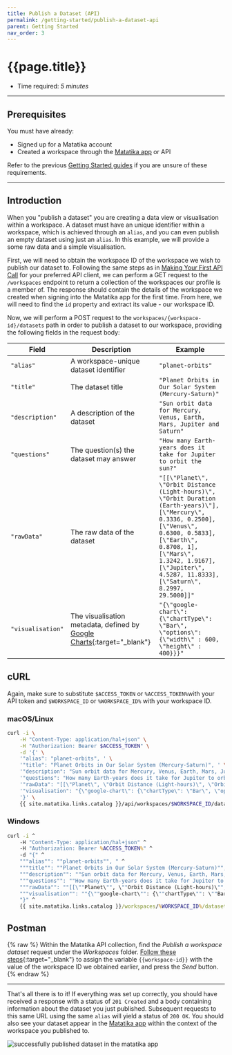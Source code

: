 ```yaml
---
title: Publish a Dataset (API)
permalink: /getting-started/publish-a-dataset-api
parent: Getting Started
nav_order: 3
---
```


# {{page.title}}

- Time required: *5 minutes*

---

## Prerequisites
You must have already:
- Signed up for a Matatika account
- Created a workspace through the [Matatika app]({{site.matatika.links.app}}) or API

Refer to the previous [Getting Started guides]({{site.baseurl}}/getting-started) if you are unsure of these requirements.

---

## Introduction

When you "publish a dataset" you are creating a data view or visualisation within a workspace. A dataset must have an unique identifier within a workspace, which is achieved through an `alias`, and you can even publish an empty dataset using just an `alias`. In this example, we will provide a some raw data and a simple visualisation.

First, we will need to obtain the workspace ID of the workspace we wish to publish our dataset to. Following the same steps as in [Making Your First API Call]({{site.baseurl}}/getting-started/making-your-first-api-call) for your preferred API client, we can perform a GET request to the `/workspaces` endpoint to return a collection of the workspaces our profile is a member of. The response should contain the details of the workspace we created when signing into the Matatika app for the first time. From here, we will need to find the `id` property and extract its value - our workspace ID.

Now, we will perform a POST request to the `workspaces/{workspace-id}/datasets` path in order to publish a dataset to our workspace, providing the following fields in the request body:

Field | Description | Example
--- | --- | ---
`"alias"` | A workspace-unique dataset identifier | `"planet-orbits"`
`"title"` | The dataset title | `"Planet Orbits in Our Solar System (Mercury-Saturn)"`
`"description"` | A description of the dataset | `"Sun orbit data for Mercury, Venus, Earth, Mars, Jupiter and Saturn"`
`"questions"` | The question(s) the dataset may answer | `"How many Earth-years does it take for Jupiter to orbit the sun?"`
`"rawData"` | The raw data of the dataset | `"[[\"Planet\", \"Orbit Distance (Light-hours)\", \"Orbit Duration (Earth-years)\"],[\"Mercury\", 0.3336, 0.2500],[\"Venus\", 0.6300, 0.5833],[\"Earth\", 0.8708, 1],[\"Mars\", 1.3242, 1.9167],[\"Jupiter\", 4.5287, 11.8333],[\"Saturn\", 8.2997, 29.5000]]"`
`"visualisation"` | The visualisation metadata, defined by [Google Charts](https://developers.google.com/chart/interactive/docs/quick_start){:target="_blank"} | `"{\"google-chart\": {\"chartType\": \"Bar\", \"options\": {\"width\" : 600, \"height\" : 400}}}"`

## cURL
Again, make sure to substitute `$ACCESS_TOKEN` or `%ACCESS_TOKEN%`with your API token and `$WORKSPACE_ID` or `%WORKSPACE_ID%` with your workspace ID.

### macOS/Linux
```bash
curl -i \
    -H "Content-Type: application/hal+json" \
    -H "Authorization: Bearer $ACCESS_TOKEN" \
    -d '{' \
    '"alias": "planet-orbits", ' \
    '"title": "Planet Orbits in Our Solar System (Mercury-Saturn)", ' \
    '"description": "Sun orbit data for Mercury, Venus, Earth, Mars, Jupiter and Saturn", ' \
    '"questions": "How many Earth-years does it take for Jupiter to orbit the sun?", ' \
    '"rawData": "[[\"Planet\", \"Orbit Distance (Light-hours)\", \"Orbit Duration (Earth-years)\"],[\"Mercury\", 0.3336, 0.2500],[\"Venus\", 0.6300, 0.5833],[\"Earth\", 0.8708, 1],[\"Mars\", 1.3242, 1.9167],[\"Jupiter\", 4.5287, 11.8333],[\"Saturn\", 8.2997, 29.5000]]", ' \
    '"visualisation": "{\"google-chart\": {\"chartType\": \"Bar\", \"options\": {\"width\" : 600, \"height\" : 400}}}"' \
    '}' \
    {{ site.matatika.links.catalog }}/api/workspaces/$WORKSPACE_ID/datasets
```

### Windows
```bat
curl -i ^
    -H "Content-Type: application/hal+json" ^
    -H "Authorization: Bearer %ACCESS_TOKEN%" ^
    -d "{" ^
    """alias"": ""planet-orbits"", " ^
    """title"": ""Planet Orbits in Our Solar System (Mercury-Saturn)"", " ^
    """description"": ""Sun orbit data for Mercury, Venus, Earth, Mars, Jupiter and Saturn"", " ^
    """questions"": ""How many Earth-years does it take for Jupiter to orbit the sun?"", " ^
    """rawData"": ""[[\""Planet\"", \""Orbit Distance (Light-hours)\"", \""Orbit Duration (Earth-years)\""],[\""Mercury\"", 0.3336, 0.2500],[\""Venus\"", 0.6300, 0.5833],[\""Earth\"", 0.8708, 1],[\""Mars\"", 1.3242, 1.9167],[\""Jupiter\"", 4.5287, 11.8333],[\""Saturn\"", 8.2997, 29.5000]]"", " ^
    """visualisation"": ""{\""google-chart\"": {\""chartType\"": \""Bar\"", \""options\"": {\""width\"" : 600, \""height\"" : 400}}}""" ^
    "}" ^
    {{ site.matatika.links.catalog }}/workspaces/%WORKSPACE_ID%/datasets
```

## Postman
{% raw %}
Within the Matatika API collection, find the *Publish a workspace dataset* request under the *Workspaces* folder. [Follow these steps](https://learning.postman.com/docs/sending-requests/variables/){:target="_blank"} to assign the variable `{{workspace-id}}` with the value of the workspace ID we obtained earlier, and press the *Send* button.
{% endraw %}

---

That's all there is to it! If everything was set up correctly, you should have received a response with a status of `201 Created` and a body containing information about the dataset you just published. Subsequent requests to this same URL using the same `alias` will yield a status of `200 OK`. You should also see your dataset appear in the [Matatika app]({{site.matatika.links.app}}) within the context of the workspace you published to.

![successfully published dataset in the matatika app]({{site.baseurl}}/assets/img/app-published-dataset.png)